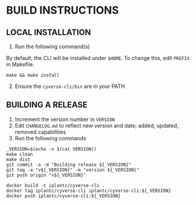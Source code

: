 BUILD INSTRUCTIONS
==================

LOCAL INSTALLATION
------------------

1. Run the following command(s)

By default, the CLI will be installed under ```$HOME```. To change this, edit ```PREFIX``` in Makefile.

```make && make install```

2. Ensure the ```cyverse-cli/bin``` are in your PATH

BUILDING A RELEASE
------------------

1. Increment the version number in ```VERSION```
2. Edit ```CHANGELOG.md``` to reflect new version and date; added, updated, removed capabilities
3. Run the following commands

```
_VERSION=$(echo -n $(cat VERSION))
make clean
make dist
git commit -a -m "Building release ${_VERSION}"
git tag -a "v${_VERSION}" -m "version ${_VERSION}"
git push origin "v${_VERSION}"

docker build -t iplantc/cyverse-cli .
docker tag iplantc/cyverse-cli iplantc/cyverse-cli:${_VERSION}
docker push iplantc/cyverse-cli:${_VERSION}
```
